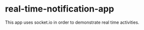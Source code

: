 # real-time-notification-app
This app uses socket.io in order to demonstrate real time activities. 
